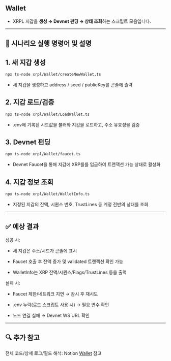 ## Wallet 
* XRPL 지갑을 **생성 → Devnet 펀딩 → 상태 조회**하는 스크립트 모음입니다.
  
---
## 🎯 시나리오 실행 명령어 및 설명  

## 1. 새 지갑 생성
```bash
npx ts-node xrpl/Wallet/createNewWallet.ts
```
* 새 지갑을 생성하고 address / seed / publicKey를 콘솔에 출력

## 2. 지갑 로드/검증
```bash
npx ts-node xrpl/Wallet/LoadWallet.ts
```
* .env에 기록된 시드값을 불러와 지갑을 로드하고, 주소 유효성을 검증
  
## 3. Devnet 펀딩
```bash
npx ts-node xrpl/Wallet/faucet.ts
```
* Devnet Faucet을 통해 지갑에 XRP를를 입금하여 트랜잭션 가능 상태로 활성화

## 4. 지갑 정보 조회
```bash
npx ts-node xrpl/Wallet/WalletInfo.ts
```
* 지정된 지갑의 잔액, 시퀀스 번호, TrustLines 등 계정 전반의 상태를 조회

---

## ✅ 예상 결과 
성공 시:

* 새 지갑은 주소/시드가 콘솔에 표시

* Faucet 호출 후 잔액 증가 및 validated 트랜잭션 확인 가능

* WalletInfo는 XRP 잔액/시퀀스/Flags/TrustLines 등을 출력

실패 시:

* Faucet 제한/네트워크 지연 → 잠시 후 재시도

* .env 누락(로드 스크립트 사용 시) → 필요 변수 확인

* 노드 연결 실패 → Devnet WS URL 확인

---
## 🔍 추가 참고
전체 코드/상세 로그/필드 해석: Notion [Wallet](https://catalyze-research.notion.site/Wallet-241898c680bf80ee8865f907a8f6955e?source=copy_link)
참고




